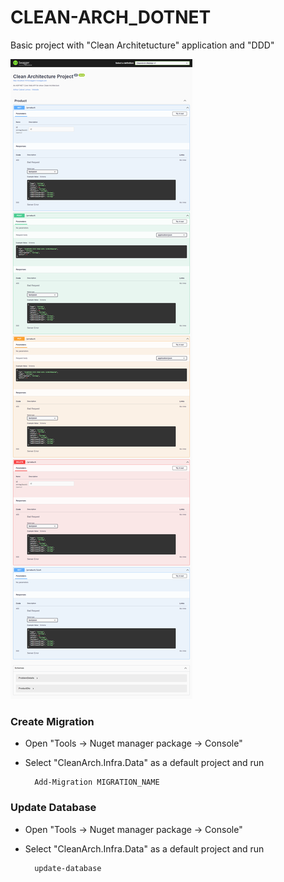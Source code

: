 # CLEAN-ARCH_DOTNET

Basic project with "Clean Architetucture" application and "DDD"

![alt text](https://github.com/CabralPro/CLEAN-ARCH_DOTNET/blob/master/demo_images/demo.png?raw=true)


### Create Migration

* Open "Tools -> Nuget manager package -> Console"
  
* Select "CleanArch.Infra.Data" as a default project and run

		Add-Migration MIGRATION_NAME

### Update Database

* Open "Tools -> Nuget manager package -> Console"
  
* Select "CleanArch.Infra.Data" as a default project and run

		update-database


